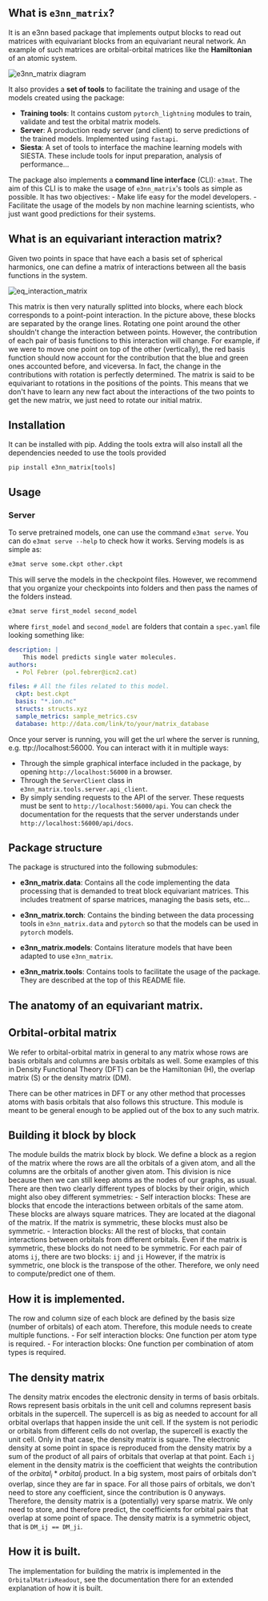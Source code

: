 What is `e3nn_matrix`?
----------------------

It is an e3nn based package that implements output blocks to read out matrices with equivariant blocks from an equivariant neural network. An example of such matrices are orbital-orbital matrices like the **Hamiltonian** of an atomic system.

![e3nn_matrix diagram](https://i.imgur.com/CCurltj.png)

It also provides a **set of tools** to facilitate the training and usage of the models created using the package:

- **Training tools**: It contains custom `pytorch_lightning` modules to train, validate and test the orbital matrix models.
- **Server**: A production ready server (and client) to serve predictions of the trained
    models. Implemented using `fastapi`.
- **Siesta**: A set of tools to interface the machine learning models with SIESTA. These include tools for input preparation, analysis of performance...

The package also implements a **command line interface** (CLI): `e3mat`. The aim of this CLI is
to make the usage of `e3nn_matrix`'s tools as simple as possible. It has two objectives:
    - Make life easy for the model developers.
    - Facilitate the usage of the models by non machine learning scientists, who just want
      good predictions for their systems.

What is an equivariant interaction matrix?
------------------------------

Given two points in space that have each a basis set of spherical harmonics, one can define a matrix of interactions between all the basis functions in the system.

![eq_interaction_matrix](https://i.imgur.com/spAeca6.png)

This matrix is then very naturally splitted into blocks, where each block corresponds to a point-point interaction. In the picture above, these blocks are separated by the orange lines. Rotating one point around the other shouldn't change the interaction between points. However, the contribution of each pair of basis functions to this interaction will change. For example, if we were to move one point on top of the other (vertically), the red basis function should now account for the contribution that the blue and green ones accounted before, and viceversa. In fact, the change in the contributions with rotation is perfectly determined. The matrix is said to be equivariant to rotations in the positions of the points. This means that we don't have to learn any new fact about the interactions of the two points to get the new matrix, we just need to rotate our initial matrix.


Installation
------------

It can be installed with pip. Adding the tools extra will also install all the dependencies
needed to use the tools provided

```
pip install e3nn_matrix[tools]
```

Usage
------

### Server

To serve pretrained models, one can use the command `e3mat serve`. You can do `e3mat serve --help`
to check how it works. Serving models is as simple as:

```bash
e3mat serve some.ckpt other.ckpt
```

This will serve the models in the checkpoint files. However, we recommend that you organize your
checkpoints into folders and then pass the names of the folders instead.

```bash
e3mat serve first_model second_model
```

where `first_model` and `second_model` are folders that contain a `spec.yaml` file looking something like:

```yaml
description: |
    This model predicts single water molecules.
authors:
  - Pol Febrer (pol.febrer@icn2.cat)

files: # All the files related to this model.
  ckpt: best.ckpt
  basis: "*.ion.nc"
  structs: structs.xyz
  sample_metrics: sample_metrics.csv
  database: http://data.com/link/to/your/matrix_database
```

Once your server is running, you will get the url where the server is running, e.g. ttp://localhost:56000.
You can interact with it in multiple ways:
- Through the simple graphical interface included in the package, by opening `http://localhost:56000` in a browser.
- Through the `ServerClient` class in `e3nn_matrix.tools.server.api_client`.
- By simply sending requests to the API of the server. These requests must be sent to `http://localhost:56000/api`. You
can check the documentation for the requests that the server understands under `http://localhost:56000/api/docs`.

Package structure
-----------------

The package is structured into the following submodules:

- **e3nn_matrix.data**: Contains all the code implementing the data processing that is demanded to treat block equivariant matrices. This includes treatment of sparse matrices, managing the basis sets, etc...

- **e3nn_matrix.torch**: Contains the binding between the data processing tools in `e3nn_matrix.data` and `pytorch` so that the models
can be used in `pytorch` models.

- **e3nn_matrix.models**: Contains literature models that have been adapted to use `e3nn_matrix`.

- **e3nn_matrix.tools**: Contains tools to facilitate the usage of the package. They are described at the top of this README file.

The anatomy of an equivariant matrix.
-------
## Orbital-orbital matrix

We refer to orbital-orbital matrix in general to any matrix whose rows are basis orbitals
and columns are basis orbitals as well.
Some examples of this in Density Functional Theory (DFT) can be the Hamiltonian (H), the overlap
matrix (S) or the density matrix (DM).

There can be other matrices in DFT or any other method that processes atoms with basis orbitals
that also follows this structure. This module is meant to be general enough to be applied out
of the box to any such matrix.
## Building it block by block
The module builds the matrix block by block. We define a block as a region of the matrix
where the rows are all the orbitals of a given atom, and all the columns are the orbitals of another
given atom. This division is nice because then we can still keep atoms as the nodes of our graphs,
as usual. There are then two clearly different types of blocks by their origin, which might also
obey different symmetries:
    -  Self interaction blocks: These are blocks that encode the interactions between orbitals of the
    same atom. These blocks are always square matrices. They are located at the diagonal of the matrix.
    If the matrix is symmetric, these blocks must also be symmetric.
    -  Interaction blocks: All the rest of blocks, that contain interactions between orbitals from different
    orbitals. Even if the matrix is symmetric, these blocks do not need to be symmetric. For each pair of atoms `ij`,
    there are two blocks: `ij` and `ji` However, if the matrix is symmetric, one block is the transpose of the other.
    Therefore, we only need to compute/predict one of them.
## How it is implemented.
The row and column size of each block are defined by the basis size (number of orbitals) of each atom.
Therefore, this module needs to create multiple functions.
    - For self interaction blocks: One function per atom type is required.
    - For interaction blocks: One function per combination of atom types is required.

## The density matrix

The density matrix encodes the electronic density in terms of basis orbitals.
Rows represent basis orbitals in the unit cell and columns represent basis orbitals
in the supercell. The supercell is as big as needed to account for all orbital overlaps
that happen inside the unit cell. If the system is not periodic or orbitals from different
cells do not overlap, the supercell is exactly the unit cell. Only in that case, the
density matrix is square.
The electronic density at some point in space is reproduced from the density matrix by a
sum of the product of all pairs of orbitals that overlap at that point. Each `ij` element
in the density matrix is the coefficient that weights the contribution of the $orbital_i * orbital_j$
product. In a big system, most pairs of orbitals don't overlap, since they are far in space.
For all those pairs of orbitals, we don't need to store any coefficient, since the contribution
is 0 anyways. Therefore, the density matrix is a (potentially) very sparse matrix. We only need
to store, and therefore predict, the coefficients for orbital pairs that overlap at some point of space.
The density matrix is a symmetric object, that is `DM_ij == DM_ji`.
## How it is built.
The implementation for building the matrix is implemented in the `OrbitalMatrixReadout`, see the
documentation there for an extended explanation of how it is built.
